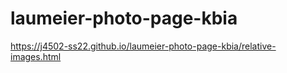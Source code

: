 # laumeier-photo-page-kbia

https://j4502-ss22.github.io/laumeier-photo-page-kbia/relative-images.html
